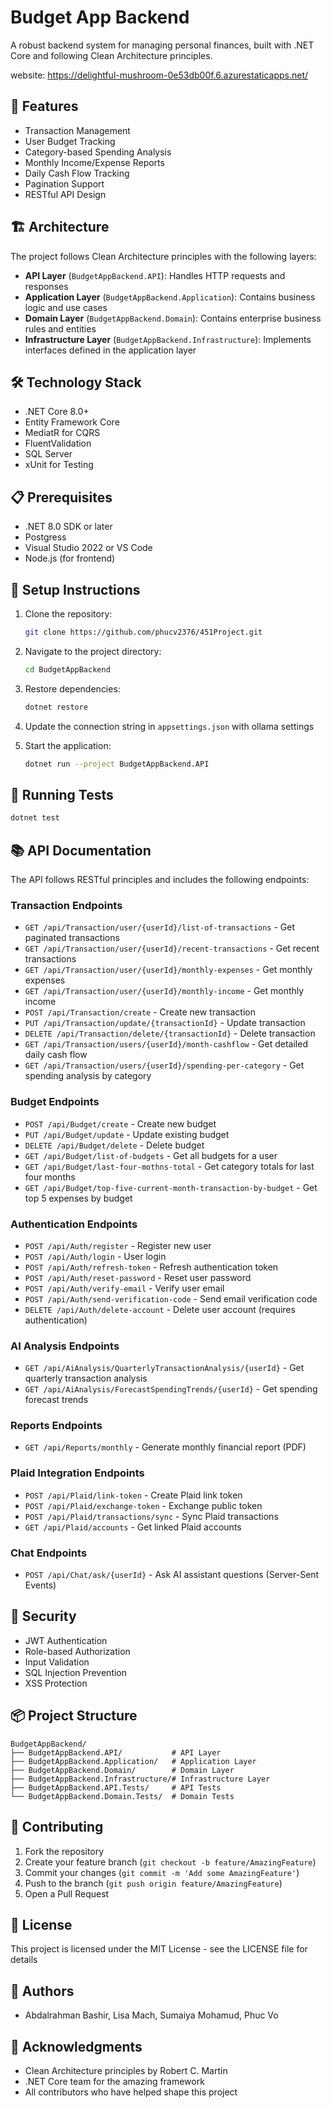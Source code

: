# Budget App Backend

A robust backend system for managing personal finances, built with .NET Core and following Clean Architecture principles.

website: https://delightful-mushroom-0e53db00f.6.azurestaticapps.net/
## 🚀 Features

- Transaction Management
- User Budget Tracking
- Category-based Spending Analysis
- Monthly Income/Expense Reports
- Daily Cash Flow Tracking
- Pagination Support
- RESTful API Design

## 🏗️ Architecture

The project follows Clean Architecture principles with the following layers:

- **API Layer** (`BudgetAppBackend.API`): Handles HTTP requests and responses
- **Application Layer** (`BudgetAppBackend.Application`): Contains business logic and use cases
- **Domain Layer** (`BudgetAppBackend.Domain`): Contains enterprise business rules and entities
- **Infrastructure Layer** (`BudgetAppBackend.Infrastructure`): Implements interfaces defined in the application layer

## 🛠️ Technology Stack

- .NET Core 8.0+
- Entity Framework Core
- MediatR for CQRS
- FluentValidation
- SQL Server
- xUnit for Testing

## 📋 Prerequisites

- .NET 8.0 SDK or later
- Postgress
- Visual Studio 2022 or VS Code
- Node.js (for frontend)

## 🔧 Setup Instructions

1. Clone the repository:
   ```bash
   git clone https://github.com/phucv2376/451Project.git
   ```

2. Navigate to the project directory:
   ```bash
   cd BudgetAppBackend
   ```

3. Restore dependencies:
   ```bash
   dotnet restore
   ```

4. Update the connection string in `appsettings.json` with ollama settings


6. Start the application:
   ```bash
   dotnet run --project BudgetAppBackend.API
   ```

## 🧪 Running Tests

```bash
dotnet test
```

## 📚 API Documentation

The API follows RESTful principles and includes the following endpoints:

### Transaction Endpoints
- `GET /api/Transaction/user/{userId}/list-of-transactions` - Get paginated transactions
- `GET /api/Transaction/user/{userId}/recent-transactions` - Get recent transactions
- `GET /api/Transaction/user/{userId}/monthly-expenses` - Get monthly expenses
- `GET /api/Transaction/user/{userId}/monthly-income` - Get monthly income
- `POST /api/Transaction/create` - Create new transaction
- `PUT /api/Transaction/update/{transactionId}` - Update transaction
- `DELETE /api/Transaction/delete/{transactionId}` - Delete transaction
- `GET /api/Transaction/users/{userId}/month-cashflow` - Get detailed daily cash flow
- `GET /api/Transaction/users/{userId}/spending-per-category` - Get spending analysis by category

### Budget Endpoints
- `POST /api/Budget/create` - Create new budget
- `PUT /api/Budget/update` - Update existing budget
- `DELETE /api/Budget/delete` - Delete budget
- `GET /api/Budget/list-of-budgets` - Get all budgets for a user
- `GET /api/Budget/last-four-mothns-total` - Get category totals for last four months
- `GET /api/Budget/top-five-current-month-transaction-by-budget` - Get top 5 expenses by budget

### Authentication Endpoints
- `POST /api/Auth/register` - Register new user
- `POST /api/Auth/login` - User login
- `POST /api/Auth/refresh-token` - Refresh authentication token
- `POST /api/Auth/reset-password` - Reset user password
- `POST /api/Auth/verify-email` - Verify user email
- `POST /api/Auth/send-verification-code` - Send email verification code
- `DELETE /api/Auth/delete-account` - Delete user account (requires authentication)

### AI Analysis Endpoints
- `GET /api/AiAnalysis/QuarterlyTransactionAnalysis/{userId}` - Get quarterly transaction analysis
- `GET /api/AiAnalysis/ForecastSpendingTrends/{userId}` - Get spending forecast trends

### Reports Endpoints
- `GET /api/Reports/monthly` - Generate monthly financial report (PDF)

### Plaid Integration Endpoints
- `POST /api/Plaid/link-token` - Create Plaid link token
- `POST /api/Plaid/exchange-token` - Exchange public token
- `POST /api/Plaid/transactions/sync` - Sync Plaid transactions
- `GET /api/Plaid/accounts` - Get linked Plaid accounts

### Chat Endpoints
- `POST /api/Chat/ask/{userId}` - Ask AI assistant questions (Server-Sent Events)

## 🔐 Security

- JWT Authentication
- Role-based Authorization
- Input Validation
- SQL Injection Prevention
- XSS Protection

## 📦 Project Structure

```
BudgetAppBackend/
├── BudgetAppBackend.API/           # API Layer
├── BudgetAppBackend.Application/   # Application Layer
├── BudgetAppBackend.Domain/        # Domain Layer
├── BudgetAppBackend.Infrastructure/# Infrastructure Layer
├── BudgetAppBackend.API.Tests/     # API Tests
└── BudgetAppBackend.Domain.Tests/  # Domain Tests
```

## 🤝 Contributing

1. Fork the repository
2. Create your feature branch (`git checkout -b feature/AmazingFeature`)
3. Commit your changes (`git commit -m 'Add some AmazingFeature'`)
4. Push to the branch (`git push origin feature/AmazingFeature`)
5. Open a Pull Request

## 📝 License

This project is licensed under the MIT License - see the LICENSE file for details

## 👥 Authors

- Abdalrahman Bashir, Lisa Mach, Sumaiya Mohamud, Phuc Vo

## 🙏 Acknowledgments

- Clean Architecture principles by Robert C. Martin
- .NET Core team for the amazing framework
- All contributors who have helped shape this project
